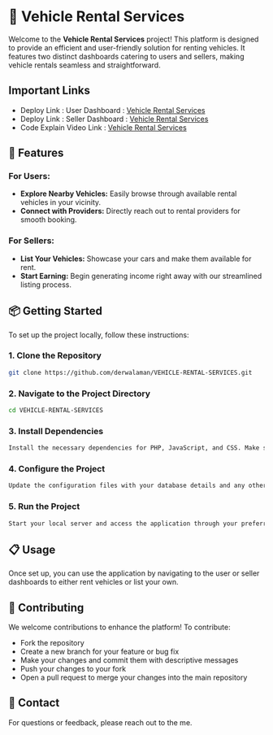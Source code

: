 # 🚗 Vehicle Rental Services

Welcome to the **Vehicle Rental Services** project! This platform is designed to provide an efficient and user-friendly solution for renting vehicles. It features two distinct dashboards catering to users and sellers, making vehicle rentals seamless and straightforward.

## Important Links

- Deploy Link : User Dashboard : [Vehicle Rental Services](https://www.fusycoder.freewebhostmost.com)
- Deploy Link : Seller Dashboard : [Vehicle Rental Services](https://www.fusycoder.freewebhostmost.com/seller)
- Code Explain Video Link : [Vehicle Rental Services](https://drive.google.com/drive/folders/1_Q0LjcQ9dCuKYVRqHgof8OW2piEuTChT?usp=sharing)


## 🌟 Features

### For Users:
- **Explore Nearby Vehicles:** Easily browse through available rental vehicles in your vicinity.
- **Connect with Providers:** Directly reach out to rental providers for smooth booking.

### For Sellers:
- **List Your Vehicles:** Showcase your cars and make them available for rent.
- **Start Earning:** Begin generating income right away with our streamlined listing process.

## 📦 Getting Started

To set up the project locally, follow these instructions:

### 1. Clone the Repository

```bash
git clone https://github.com/derwalaman/VEHICLE-RENTAL-SERVICES.git
```

### 2. Navigate to the Project Directory

```bash
cd VEHICLE-RENTAL-SERVICES
```

### 3. Install Dependencies

```bash
Install the necessary dependencies for PHP, JavaScript, and CSS. Make sure you have all required software and libraries configured as per the project’s setup guide.
```

### 4. Configure the Project

```bash
Update the configuration files with your database details and any other environment-specific settings. Ensure all environment variables are properly set.
```

### 5. Run the Project

```bash
Start your local server and access the application through your preferred web browser.
```

## 📋 Usage

Once set up, you can use the application by navigating to the user or seller dashboards to either rent vehicles or list your own.

## 🤝 Contributing

We welcome contributions to enhance the platform! To contribute:

- Fork the repository
- Create a new branch for your feature or bug fix
- Make your changes and commit them with descriptive messages
- Push your changes to your fork
- Open a pull request to merge your changes into the main repository

## 📧 Contact

For questions or feedback, please reach out to the me.
